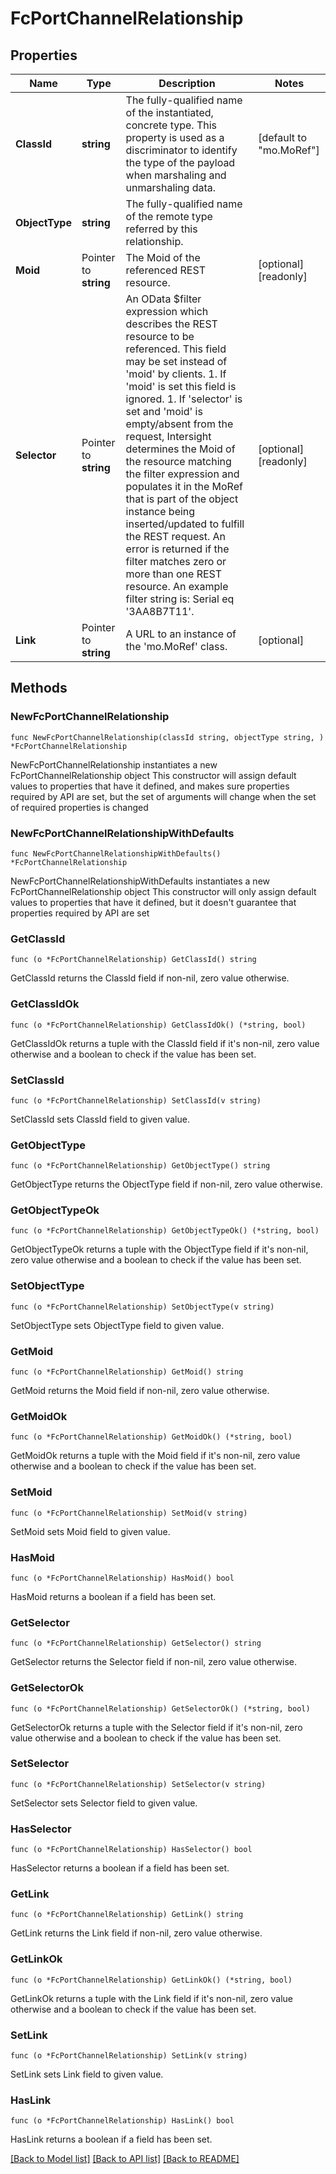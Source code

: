 # FcPortChannelRelationship

## Properties

Name | Type | Description | Notes
------------ | ------------- | ------------- | -------------
**ClassId** | **string** | The fully-qualified name of the instantiated, concrete type. This property is used as a discriminator to identify the type of the payload when marshaling and unmarshaling data. | [default to "mo.MoRef"]
**ObjectType** | **string** | The fully-qualified name of the remote type referred by this relationship. | 
**Moid** | Pointer to **string** | The Moid of the referenced REST resource. | [optional] [readonly] 
**Selector** | Pointer to **string** | An OData $filter expression which describes the REST resource to be referenced. This field may be set instead of &#39;moid&#39; by clients. 1. If &#39;moid&#39; is set this field is ignored. 1. If &#39;selector&#39; is set and &#39;moid&#39; is empty/absent from the request, Intersight determines the Moid of the resource matching the filter expression and populates it in the MoRef that is part of the object instance being inserted/updated to fulfill the REST request. An error is returned if the filter matches zero or more than one REST resource. An example filter string is: Serial eq &#39;3AA8B7T11&#39;. | [optional] [readonly] 
**Link** | Pointer to **string** | A URL to an instance of the &#39;mo.MoRef&#39; class. | [optional] 

## Methods

### NewFcPortChannelRelationship

`func NewFcPortChannelRelationship(classId string, objectType string, ) *FcPortChannelRelationship`

NewFcPortChannelRelationship instantiates a new FcPortChannelRelationship object
This constructor will assign default values to properties that have it defined,
and makes sure properties required by API are set, but the set of arguments
will change when the set of required properties is changed

### NewFcPortChannelRelationshipWithDefaults

`func NewFcPortChannelRelationshipWithDefaults() *FcPortChannelRelationship`

NewFcPortChannelRelationshipWithDefaults instantiates a new FcPortChannelRelationship object
This constructor will only assign default values to properties that have it defined,
but it doesn't guarantee that properties required by API are set

### GetClassId

`func (o *FcPortChannelRelationship) GetClassId() string`

GetClassId returns the ClassId field if non-nil, zero value otherwise.

### GetClassIdOk

`func (o *FcPortChannelRelationship) GetClassIdOk() (*string, bool)`

GetClassIdOk returns a tuple with the ClassId field if it's non-nil, zero value otherwise
and a boolean to check if the value has been set.

### SetClassId

`func (o *FcPortChannelRelationship) SetClassId(v string)`

SetClassId sets ClassId field to given value.


### GetObjectType

`func (o *FcPortChannelRelationship) GetObjectType() string`

GetObjectType returns the ObjectType field if non-nil, zero value otherwise.

### GetObjectTypeOk

`func (o *FcPortChannelRelationship) GetObjectTypeOk() (*string, bool)`

GetObjectTypeOk returns a tuple with the ObjectType field if it's non-nil, zero value otherwise
and a boolean to check if the value has been set.

### SetObjectType

`func (o *FcPortChannelRelationship) SetObjectType(v string)`

SetObjectType sets ObjectType field to given value.


### GetMoid

`func (o *FcPortChannelRelationship) GetMoid() string`

GetMoid returns the Moid field if non-nil, zero value otherwise.

### GetMoidOk

`func (o *FcPortChannelRelationship) GetMoidOk() (*string, bool)`

GetMoidOk returns a tuple with the Moid field if it's non-nil, zero value otherwise
and a boolean to check if the value has been set.

### SetMoid

`func (o *FcPortChannelRelationship) SetMoid(v string)`

SetMoid sets Moid field to given value.

### HasMoid

`func (o *FcPortChannelRelationship) HasMoid() bool`

HasMoid returns a boolean if a field has been set.

### GetSelector

`func (o *FcPortChannelRelationship) GetSelector() string`

GetSelector returns the Selector field if non-nil, zero value otherwise.

### GetSelectorOk

`func (o *FcPortChannelRelationship) GetSelectorOk() (*string, bool)`

GetSelectorOk returns a tuple with the Selector field if it's non-nil, zero value otherwise
and a boolean to check if the value has been set.

### SetSelector

`func (o *FcPortChannelRelationship) SetSelector(v string)`

SetSelector sets Selector field to given value.

### HasSelector

`func (o *FcPortChannelRelationship) HasSelector() bool`

HasSelector returns a boolean if a field has been set.

### GetLink

`func (o *FcPortChannelRelationship) GetLink() string`

GetLink returns the Link field if non-nil, zero value otherwise.

### GetLinkOk

`func (o *FcPortChannelRelationship) GetLinkOk() (*string, bool)`

GetLinkOk returns a tuple with the Link field if it's non-nil, zero value otherwise
and a boolean to check if the value has been set.

### SetLink

`func (o *FcPortChannelRelationship) SetLink(v string)`

SetLink sets Link field to given value.

### HasLink

`func (o *FcPortChannelRelationship) HasLink() bool`

HasLink returns a boolean if a field has been set.


[[Back to Model list]](../README.md#documentation-for-models) [[Back to API list]](../README.md#documentation-for-api-endpoints) [[Back to README]](../README.md)


